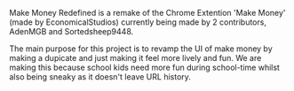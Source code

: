 Make Money Redefined is a remake of the Chrome Extention 'Make Money' (made by EconomicalStudios) currently being made by 2 contributors, AdenMGB and Sortedsheep9448.

The main purpose for this project is to revamp the UI of make money by making a dupicate and just making it feel more lively and fun.
We are making this because school kids need more fun during school-time whilst also being sneaky as it doesn't leave URL history.
